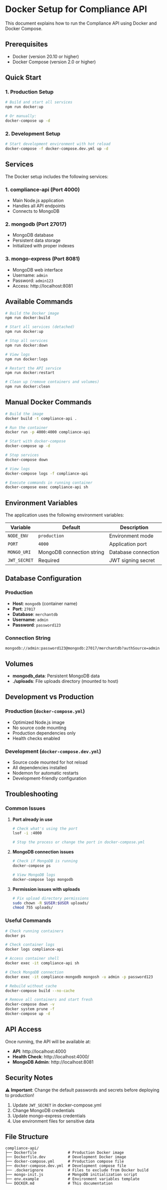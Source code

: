 # Docker Setup for Compliance API

This document explains how to run the Compliance API using Docker and Docker Compose.

## Prerequisites

- Docker (version 20.10 or higher)
- Docker Compose (version 2.0 or higher)

## Quick Start

### 1. Production Setup

```bash
# Build and start all services
npm run docker:up

# Or manually:
docker-compose up -d
```

### 2. Development Setup

```bash
# Start development environment with hot reload
docker-compose -f docker-compose.dev.yml up -d
```

## Services

The Docker setup includes the following services:

### 1. **compliance-api** (Port 4000)
- Main Node.js application
- Handles all API endpoints
- Connects to MongoDB

### 2. **mongodb** (Port 27017)
- MongoDB database
- Persistent data storage
- Initialized with proper indexes

### 3. **mongo-express** (Port 8081)
- MongoDB web interface
- Username: `admin`
- Password: `admin123`
- Access: http://localhost:8081

## Available Commands

```bash
# Build the Docker image
npm run docker:build

# Start all services (detached)
npm run docker:up

# Stop all services
npm run docker:down

# View logs
npm run docker:logs

# Restart the API service
npm run docker:restart

# Clean up (remove containers and volumes)
npm run docker:clean
```

## Manual Docker Commands

```bash
# Build the image
docker build -t compliance-api .

# Run the container
docker run -p 4000:4000 compliance-api

# Start with docker-compose
docker-compose up -d

# Stop services
docker-compose down

# View logs
docker-compose logs -f compliance-api

# Execute commands in running container
docker-compose exec compliance-api sh
```

## Environment Variables

The application uses the following environment variables:

| Variable | Default | Description |
|----------|---------|-------------|
| `NODE_ENV` | `production` | Environment mode |
| `PORT` | `4000` | Application port |
| `MONGO_URI` | MongoDB connection string | Database connection |
| `JWT_SECRET` | Required | JWT signing secret |

## Database Configuration

### Production
- **Host**: `mongodb` (container name)
- **Port**: `27017`
- **Database**: `merchantdb`
- **Username**: `admin`
- **Password**: `password123`

### Connection String
```
mongodb://admin:password123@mongodb:27017/merchantdb?authSource=admin
```

## Volumes

- **mongodb_data**: Persistent MongoDB data
- **./uploads**: File uploads directory (mounted to host)

## Development vs Production

### Production (`docker-compose.yml`)
- Optimized Node.js image
- No source code mounting
- Production dependencies only
- Health checks enabled

### Development (`docker-compose.dev.yml`)
- Source code mounted for hot reload
- All dependencies installed
- Nodemon for automatic restarts
- Development-friendly configuration

## Troubleshooting

### Common Issues

1. **Port already in use**
   ```bash
   # Check what's using the port
   lsof -i :4000
   
   # Stop the process or change the port in docker-compose.yml
   ```

2. **MongoDB connection issues**
   ```bash
   # Check if MongoDB is running
   docker-compose ps
   
   # View MongoDB logs
   docker-compose logs mongodb
   ```

3. **Permission issues with uploads**
   ```bash
   # Fix upload directory permissions
   sudo chown -R $USER:$USER uploads/
   chmod 755 uploads/
   ```

### Useful Commands

```bash
# Check running containers
docker ps

# Check container logs
docker logs compliance-api

# Access container shell
docker exec -it compliance-api sh

# Check MongoDB connection
docker exec -it compliance-mongodb mongosh -u admin -p password123

# Rebuild without cache
docker-compose build --no-cache

# Remove all containers and start fresh
docker-compose down -v
docker system prune -f
docker-compose up -d
```

## API Access

Once running, the API will be available at:

- **API**: http://localhost:4000
- **Health Check**: http://localhost:4000/
- **MongoDB Admin**: http://localhost:8081

## Security Notes

⚠️ **Important**: Change the default passwords and secrets before deploying to production!

1. Update `JWT_SECRET` in docker-compose.yml
2. Change MongoDB credentials
3. Update mongo-express credentials
4. Use environment files for sensitive data

## File Structure

```
compliance-api/
├── Dockerfile              # Production Docker image
├── Dockerfile.dev          # Development Docker image
├── docker-compose.yml      # Production compose file
├── docker-compose.dev.yml  # Development compose file
├── .dockerignore           # Files to exclude from Docker build
├── mongo-init.js           # MongoDB initialization script
├── env.example             # Environment variables template
└── DOCKER.md               # This documentation
```







